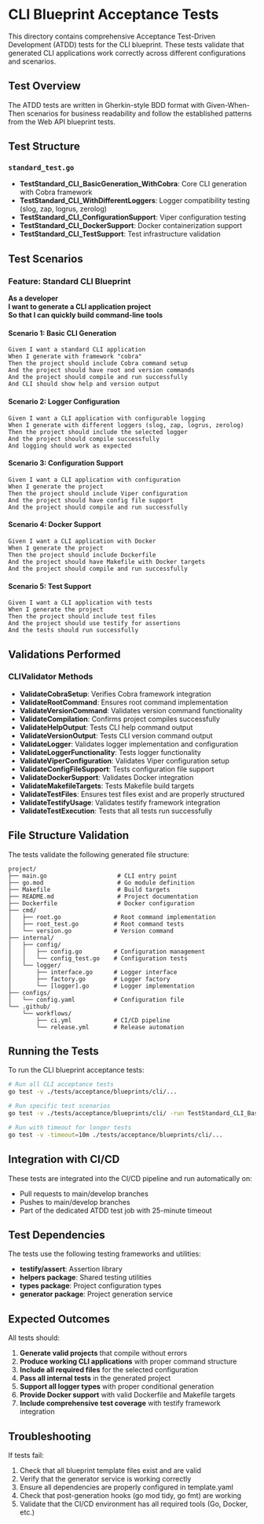 # CLI Blueprint Acceptance Tests

This directory contains comprehensive Acceptance Test-Driven Development (ATDD) tests for the CLI blueprint. These tests validate that generated CLI applications work correctly across different configurations and scenarios.

## Test Overview

The ATDD tests are written in Gherkin-style BDD format with Given-When-Then scenarios for business readability and follow the established patterns from the Web API blueprint tests.

## Test Structure

### `standard_test.go`
- **TestStandard_CLI_BasicGeneration_WithCobra**: Core CLI generation with Cobra framework
- **TestStandard_CLI_WithDifferentLoggers**: Logger compatibility testing (slog, zap, logrus, zerolog)
- **TestStandard_CLI_ConfigurationSupport**: Viper configuration testing
- **TestStandard_CLI_DockerSupport**: Docker containerization support
- **TestStandard_CLI_TestSupport**: Test infrastructure validation

## Test Scenarios

### Feature: Standard CLI Blueprint
**As a developer**  
**I want to generate a CLI application project**  
**So that I can quickly build command-line tools**

#### Scenario 1: Basic CLI Generation
```gherkin
Given I want a standard CLI application
When I generate with framework "cobra"
Then the project should include Cobra command setup
And the project should have root and version commands
And the project should compile and run successfully
And CLI should show help and version output
```

#### Scenario 2: Logger Configuration
```gherkin
Given I want a CLI application with configurable logging
When I generate with different loggers (slog, zap, logrus, zerolog)
Then the project should include the selected logger
And the project should compile successfully
And logging should work as expected
```

#### Scenario 3: Configuration Support
```gherkin
Given I want a CLI application with configuration
When I generate the project
Then the project should include Viper configuration
And the project should have config file support
And the project should compile and run successfully
```

#### Scenario 4: Docker Support
```gherkin
Given I want a CLI application with Docker
When I generate the project
Then the project should include Dockerfile
And the project should have Makefile with Docker targets
And the project should compile and run successfully
```

#### Scenario 5: Test Support
```gherkin
Given I want a CLI application with tests
When I generate the project
Then the project should include test files
And the project should use testify for assertions
And the tests should run successfully
```

## Validations Performed

### CLIValidator Methods
- **ValidateCobraSetup**: Verifies Cobra framework integration
- **ValidateRootCommand**: Ensures root command implementation
- **ValidateVersionCommand**: Validates version command functionality
- **ValidateCompilation**: Confirms project compiles successfully
- **ValidateHelpOutput**: Tests CLI help command output
- **ValidateVersionOutput**: Tests CLI version command output
- **ValidateLogger**: Validates logger implementation and configuration
- **ValidateLoggerFunctionality**: Tests logger functionality
- **ValidateViperConfiguration**: Validates Viper configuration setup
- **ValidateConfigFileSupport**: Tests configuration file support
- **ValidateDockerSupport**: Validates Docker integration
- **ValidateMakefileTargets**: Tests Makefile build targets
- **ValidateTestFiles**: Ensures test files exist and are properly structured
- **ValidateTestifyUsage**: Validates testify framework integration
- **ValidateTestExecution**: Tests that all tests run successfully

## File Structure Validation

The tests validate the following generated file structure:
```
project/
├── main.go                    # CLI entry point
├── go.mod                     # Go module definition
├── Makefile                   # Build targets
├── README.md                  # Project documentation
├── Dockerfile                 # Docker configuration
├── cmd/
│   ├── root.go               # Root command implementation
│   ├── root_test.go          # Root command tests
│   └── version.go            # Version command
├── internal/
│   ├── config/
│   │   ├── config.go         # Configuration management
│   │   └── config_test.go    # Configuration tests
│   └── logger/
│       ├── interface.go      # Logger interface
│       ├── factory.go        # Logger factory
│       └── [logger].go       # Logger implementation
├── configs/
│   └── config.yaml           # Configuration file
└── .github/
    └── workflows/
        ├── ci.yml            # CI/CD pipeline
        └── release.yml       # Release automation
```

## Running the Tests

To run the CLI blueprint acceptance tests:

```bash
# Run all CLI acceptance tests
go test -v ./tests/acceptance/blueprints/cli/...

# Run specific test scenarios
go test -v ./tests/acceptance/blueprints/cli/ -run TestStandard_CLI_BasicGeneration

# Run with timeout for longer tests
go test -v -timeout=10m ./tests/acceptance/blueprints/cli/...
```

## Integration with CI/CD

These tests are integrated into the CI/CD pipeline and run automatically on:
- Pull requests to main/develop branches
- Pushes to main/develop branches
- Part of the dedicated ATDD test job with 25-minute timeout

## Test Dependencies

The tests use the following testing frameworks and utilities:
- **testify/assert**: Assertion library
- **helpers package**: Shared testing utilities
- **types package**: Project configuration types
- **generator package**: Project generation service

## Expected Outcomes

All tests should:
1. **Generate valid projects** that compile without errors
2. **Produce working CLI applications** with proper command structure
3. **Include all required files** for the selected configuration
4. **Pass all internal tests** in the generated project
5. **Support all logger types** with proper conditional generation
6. **Provide Docker support** with valid Dockerfile and Makefile targets
7. **Include comprehensive test coverage** with testify framework integration

## Troubleshooting

If tests fail:
1. Check that all blueprint template files exist and are valid
2. Verify that the generator service is working correctly
3. Ensure all dependencies are properly configured in template.yaml
4. Check that post-generation hooks (go mod tidy, go fmt) are working
5. Validate that the CI/CD environment has all required tools (Go, Docker, etc.)